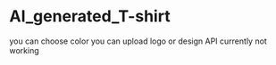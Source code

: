# AI_generated_T-shirt

you can choose color
you can upload logo or design
API currently not working
